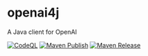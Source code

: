 # openai4j
A Java client for OpenAI

[![CodeQL](https://github.com/mustangxu/openai4j/actions/workflows/codeql.yml/badge.svg)](https://github.com/mustangxu/openai4j/actions/workflows/codeql.yml)
[![Maven Publish](https://github.com/mustangxu/openai4j/actions/workflows/maven-publish.yml/badge.svg)](https://github.com/mustangxu/openai4j/actions/workflows/maven-publish.yml)
[![Maven Release](https://github.com/mustangxu/openai4j/actions/workflows/maven-release.yml/badge.svg)](https://github.com/mustangxu/openai4j/actions/workflows/maven-release.yml)
